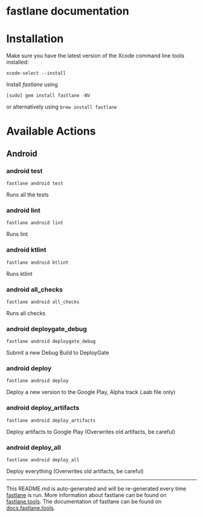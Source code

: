 fastlane documentation
================
# Installation

Make sure you have the latest version of the Xcode command line tools installed:

```
xcode-select --install
```

Install _fastlane_ using
```
[sudo] gem install fastlane -NV
```
or alternatively using `brew install fastlane`

# Available Actions
## Android
### android test
```
fastlane android test
```
Runs all the tests
### android lint
```
fastlane android lint
```
Runs lint
### android ktlint
```
fastlane android ktlint
```
Runs ktlint
### android all_checks
```
fastlane android all_checks
```
Runs all checks
### android deploygate_debug
```
fastlane android deploygate_debug
```
Submit a new Debug Build to DeployGate
### android deploy
```
fastlane android deploy
```
Deploy a new version to the Google Play, Alpha track (.aab file only)
### android deploy_artifacts
```
fastlane android deploy_artifacts
```
Deploy artifacts to Google Play (Overwrites old artifacts, be careful)
### android deploy_all
```
fastlane android deploy_all
```
Deploy everything (Overwrites old artifacts, be careful)

----

This README.md is auto-generated and will be re-generated every time [fastlane](https://fastlane.tools) is run.
More information about fastlane can be found on [fastlane.tools](https://fastlane.tools).
The documentation of fastlane can be found on [docs.fastlane.tools](https://docs.fastlane.tools).
